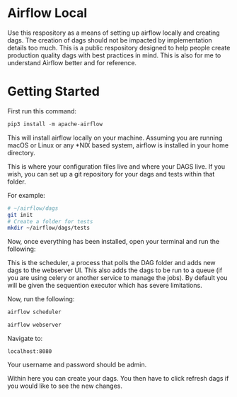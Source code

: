 # Airflow Local

Use this respository as a means of setting up airflow locally and creating dags. The creation of dags should not be impacted by implementation details too much. This is a public respository designed to help people create production quality dags with best practices in mind. This is also for me to understand Airflow better and for reference.

# Getting Started
First run this command:

```python
pip3 install -m apache-airflow
```

This will install airflow locally on your machine. Assuming you are running macOS or Linux or any *NIX based system, airflow is installed in your home directory. 

This is where your configuration files live and where your DAGS live. If you wish, you can set up a git repository for your dags and tests within that folder. 

For example:

```bash
# ~/airflow/dags
git init
# Create a folder for tests
mkdir ~/airflow/dags/tests
```

Now, once everything has been installed, open your terminal and run the following:

This is the scheduler, a process that polls the DAG folder and adds new dags to the webserver UI. This also adds the dags to be run to a queue (if you are using celery or another service to manage the jobs). By default you will be given the sequention executor which has severe limitations.

Now, run the following:

```bash
airflow scheduler
```

```bash
airflow webserver
```

Navigate to:

```
localhost:8080
```

Your username and password should be admin.

Within here you can create your dags. You then have to click refresh dags if you would like to see the new changes. 